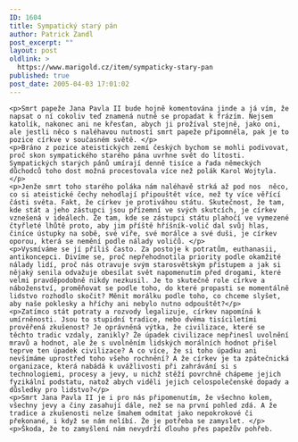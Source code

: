 ```yaml
---
ID: 1604
title: Sympatický starý pán
author: Patrick Zandl
post_excerpt: ""
layout: post
oldlink: >
  https://www.marigold.cz/item/sympaticky-stary-pan
published: true
post_date: 2005-04-03 17:01:02
---
```

	<p>Smrt papeže Jana Pavla II bude hojně komentována jinde a já vím, že napsat o ní cokoliv teď znamená nutně se propadat k frázím. Nejsem katolík, nakonec ani ne křesťan, abych ji prožíval stejně, jako oni, ale jestli něco s naléhavou nutností smrt papeže připomněla, pak je to pozice církve v současném světě. </p>
	<p>Bráno z pozice ateistických zemí českých bychom se mohli podivovat, proč skon sympatického starého pána uvrhne svět do lítosti. Sympatických starých pánů umírají denně tisíce a řada německých důchodců toho dost možná procestovala více než polák Karol Wojtyla.</p>
	<p>Jenže smrt toho starého poláka nám naléhavě strká až pod nos  něco, co si ateistické čechy nehodlají připouštět více, než ty více věřící části světa. Fakt, že církev je protiváhou státu. Skutečnost, že tam, kde stát a jeho zástupci jsou přízemní ve svých skutcích, je církev vznešená v ideálech. Že tam, kde se zástupci státu plahočí ve vymezené čtyřleté lhůtě proto, aby jim příště hříšník-volič dal svůj hlas, činíce ústupky na sobě, své víře, své morálce a své duši, je církev oporou, která se nemění podle nálady voličů. </p>
	<p>Vysmíváme se jí příliš často. Za postoje k potratům, euthanasii, antikoncepci. Divíme se, proč nepřehodnotila priority podle okamžité nálady lidí, proč nás otravuje svým starosvětským přístupem a jak si nějaký senila odvažuje obesílat svět napomenutím před drogami, které velmi pravděpodobně nikdy nezkusil. Je to skutečně role církve a náboženství, proměňovat se podle toho, do které propasti se momentálně lidstvo rozhodlo skočit? Měnit morálku podle toho, co chceme slyšet, aby naše poklesky a hříchy ani nebylo nutno odpouštět?</p>
	<p>Zatímco stát potraty a rozvody legalizuje, církev napomíná k umírněnosti. Jsou to stupidní tradice, nebo dvěma tisíciletími prověřená zkušenost? Je oprávněná výtka, že civilizace, které se těchto tradic vzdaly, zanikly? Že úpadek civilizace nepřinesl uvolnění mravů a hodnot, ale že s uvolněním lidských morálních hodnot přišel teprve ten úpadek civilizace? A co více, že si toho úpadku ani nevšímáme uprostřed toho všeho rochnění? A že církev je ta zpátečnická organizace, která nabádá k uvážlivosti při zahrávání si s technologiemi, procesy a jevy, u nichž stěží povrchně chápeme jejich fyzikální podstatu, natož abych viděli jejich celospolečenské dopady a důsledky pro lidstvo?</p>
	<p>Smrt Jana Pavla II je i pro nás připomenutím, že všechno kolem, všechny jevy a činy zasahují dále, než se na první pohled zdá. A že tradice a zkušenosti nelze šmahem odmítat jako nepokrokové či překonané, i když se nám nelíbí. Že je potřeba se zamyslet. </p>
	<p>Škoda, že to zamyšlení nám nevydrží dlouho přes papežův pohřeb.
</p>
